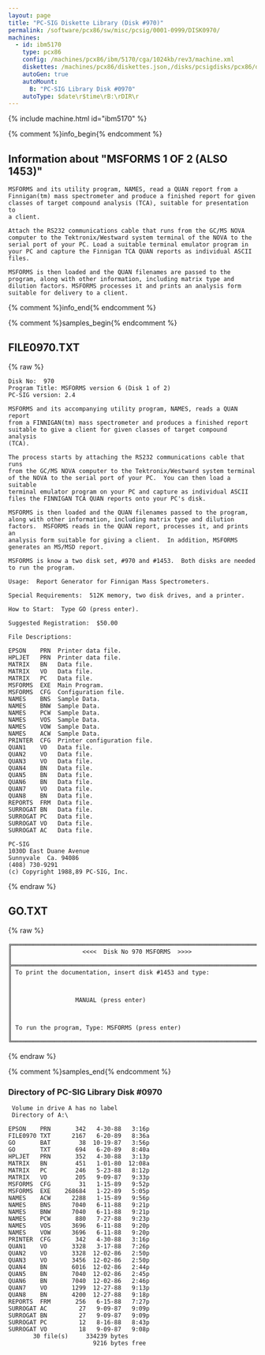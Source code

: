 ```yaml
---
layout: page
title: "PC-SIG Diskette Library (Disk #970)"
permalink: /software/pcx86/sw/misc/pcsig/0001-0999/DISK0970/
machines:
  - id: ibm5170
    type: pcx86
    config: /machines/pcx86/ibm/5170/cga/1024kb/rev3/machine.xml
    diskettes: /machines/pcx86/diskettes.json,/disks/pcsigdisks/pcx86/diskettes.json
    autoGen: true
    autoMount:
      B: "PC-SIG Library Disk #0970"
    autoType: $date\r$time\rB:\rDIR\r
---
```


{% include machine.html id="ibm5170" %}

{% comment %}info_begin{% endcomment %}

## Information about "MSFORMS 1 OF 2 (ALSO 1453)"

    MSFORMS and its utility program, NAMES, read a QUAN report from a
    Finnigan(tm) mass spectrometer and produce a finished report for given
    classes of target compound analysis (TCA), suitable for presentation to
    a client.
    
    Attach the RS232 communications cable that runs from the GC/MS NOVA
    computer to the Tektronix/Westward system terminal of the NOVA to the
    serial port of your PC. Load a suitable terminal emulator program in
    your PC and capture the Finnigan TCA QUAN reports as individual ASCII
    files.
    
    MSFORMS is then loaded and the QUAN filenames are passed to the
    program, along with other information, including matrix type and
    dilution factors. MSFORMS processes it and prints an analysis form
    suitable for delivery to a client.
{% comment %}info_end{% endcomment %}

{% comment %}samples_begin{% endcomment %}

## FILE0970.TXT

{% raw %}
```
Disk No:  970
Program Title: MSFORMS version 6 (Disk 1 of 2)
PC-SIG version: 2.4

MSFORMS and its accompanying utility program, NAMES, reads a QUAN report
from a FINNIGAN(tm) mass spectrometer and produces a finished report
suitable to give a client for given classes of target compound analysis
(TCA).

The process starts by attaching the RS232 communications cable that runs
from the GC/MS NOVA computer to the Tektronix/Westward system terminal
of the NOVA to the serial port of your PC.  You can then load a suitable
terminal emulator program on your PC and capture as individual ASCII
files the FINNIGAN TCA QUAN reports onto your PC's disk.

MSFORMS is then loaded and the QUAN filenames passed to the program,
along with other information, including matrix type and dilution
factors.  MSFORMS reads in the QUAN report, processes it, and prints an
analysis form suitable for giving a client.  In addition, MSFORMS
generates an MS/MSD report.

MSFORMS is know a two disk set, #970 and #1453.  Both disks are needed
to run the program.

Usage:  Report Generator for Finnigan Mass Spectrometers.

Special Requirements:  512K memory, two disk drives, and a printer.

How to Start:  Type GO (press enter).

Suggested Registration:  $50.00

File Descriptions:

EPSON    PRN  Printer data file.
HPLJET   PRN  Printer data file.
MATRIX   BN   Data file.
MATRIX   VO   Data file.
MATRIX   PC   Data file.
MSFORMS  EXE  Main Program.
MSFORMS  CFG  Configuration file.
NAMES    BNS  Sample Data.
NAMES    BNW  Sample Data.
NAMES    PCW  Sample Data.
NAMES    VOS  Sample Data.
NAMES    VOW  Sample Data.
NAMES    ACW  Sample Data.
PRINTER  CFG  Printer configuration file.
QUAN1    VO   Data file.
QUAN2    VO   Data file.
QUAN3    VO   Data file.
QUAN4    BN   Data file.
QUAN5    BN   Data file.
QUAN6    BN   Data file.
QUAN7    VO   Data file.
QUAN8    BN   Data file.
REPORTS  FRM  Data file.
SURROGAT BN   Data file.
SURROGAT PC   Data file.
SURROGAT VO   Data file.
SURROGAT AC   Data file.

PC-SIG
1030D East Duane Avenue
Sunnyvale  Ca. 94086
(408) 730-9291
(c) Copyright 1988,89 PC-SIG, Inc.

```
{% endraw %}

## GO.TXT

{% raw %}
```
╔═════════════════════════════════════════════════════════════════════════╗
║                    <<<<  Disk No 970 MSFORMS  >>>>                      ║
╠═════════════════════════════════════════════════════════════════════════╣
║ To print the documentation, insert disk #1453 and type:                 ║
║                                                                         ║
║                  MANUAL (press enter)                                   ║
║                                                                         ║
║ To run the program, Type: MSFORMS (press enter)                         ║
╚═════════════════════════════════════════════════════════════════════════╝
```
{% endraw %}

{% comment %}samples_end{% endcomment %}

### Directory of PC-SIG Library Disk #0970

     Volume in drive A has no label
     Directory of A:\

    EPSON    PRN       342   4-30-88   3:16p
    FILE0970 TXT      2167   6-20-89   8:36a
    GO       BAT        38  10-19-87   3:56p
    GO       TXT       694   6-20-89   8:40a
    HPLJET   PRN       352   4-30-88   3:13p
    MATRIX   BN        451   1-01-80  12:08a
    MATRIX   PC        246   5-23-88   8:12p
    MATRIX   VO        205   9-09-87   9:33p
    MSFORMS  CFG        31   1-15-89   9:52p
    MSFORMS  EXE    268684   1-22-89   5:05p
    NAMES    ACW      2288   1-15-89   9:56p
    NAMES    BNS      7040   6-11-88   9:21p
    NAMES    BNW      7040   6-11-88   9:21p
    NAMES    PCW       880   7-27-88   9:23p
    NAMES    VOS      3696   6-11-88   9:20p
    NAMES    VOW      3696   6-11-88   9:20p
    PRINTER  CFG       342   4-30-88   3:16p
    QUAN1    VO       3328   3-17-88   7:26p
    QUAN2    VO       3328  12-02-86   2:50p
    QUAN3    VO       3456  12-02-86   2:50p
    QUAN4    BN       6016  12-02-86   2:44p
    QUAN5    BN       7040  12-02-86   2:45p
    QUAN6    BN       7040  12-02-86   2:46p
    QUAN7    VO       1299  12-27-88   9:13p
    QUAN8    BN       4200  12-27-88   9:18p
    REPORTS  FRM       256   6-15-88   7:27p
    SURROGAT AC         27   9-09-87   9:09p
    SURROGAT BN         27   9-09-87   9:09p
    SURROGAT PC         12   8-16-88   8:43p
    SURROGAT VO         18   9-09-87   9:08p
           30 file(s)     334239 bytes
                            9216 bytes free

